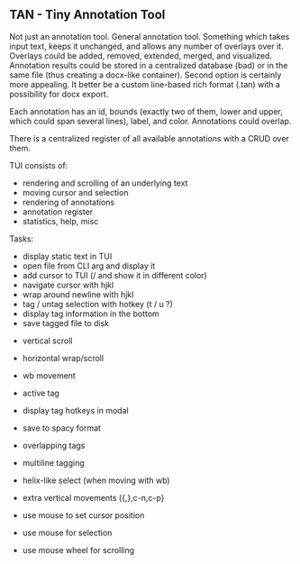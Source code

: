 ## TAN - Tiny Annotation Tool

Not just an annotation tool. General annotation tool.
Something which takes input text, keeps it unchanged,
and allows any number of overlays over it. Overlays
could be added, removed, extended, merged, and visualized.
Annotation results could be stored in a centralized database (bad)
or in the same file (thus creating a docx-like container).
Second option is certainly more appealing. It better be
a custom line-based rich format (.tan) with a possibility
for docx export.

Each annotation has an id, bounds (exactly two of them,
lower and upper, which could span several lines), label, and color.
Annotations could overlap.

There is a centralized register of all available annotations
with a CRUD over them.

TUI consists of:
- rendering and scrolling of an underlying text
- moving cursor and selection
- rendering of annotations
- annotation register
- statistics, help, misc

Tasks:
+ display static text in TUI
+ open file from CLI arg and display it
+ add cursor to TUI (/ and show it in different color)
+ navigate cursor with hjkl
+ wrap around newline with hjkl
+ tag / untag selection with hotkey (t / u ?)
+ display tag information in the bottom
+ save tagged file to disk

- vertical scroll
- horizontal wrap/scroll
- wb movement
- active tag
- display tag hotkeys in modal
- save to spacy format

- overlapping tags
- multiline tagging
- helix-like select (when moving with wb)
- extra vertical movements ({,},c-n,c-p}
- use mouse to set cursor position
- use mouse for selection
- use mouse wheel for scrolling
